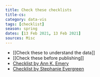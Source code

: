 ```yaml
---
title: Check these checklists
title-cs: 
category: data-vis
tags: [checklist]
season: spring
dates: [13 Feb 2021, 13 Feb 2021]
sources: Misc
---
```


* [[Check these to understand the data]]
* [[Check these before publishing]]
* [Checklist by Ann K. Emery](https://depictdatastudio.com/data-visualization-design-process-step-by-step-guide-for-beginners/)
* [Checklist by Stephanie Evergreen](../../assets/files/Checklist.pdf)